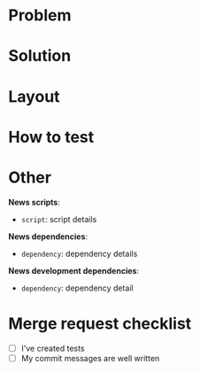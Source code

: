 # Problem

<!-- Why this mr exists? What is the problem? -->

# Solution

<!-- How do you fix the problem? -->

# Layout

<!-- Changed layout after fix -->

# How to test

<!-- Step by step with how to test this mr. -->

# Other

**News scripts**:

- `script`: script details

**News dependencies**:

- `dependency`: dependency details

**News development dependencies**:

- `dependency`: dependency detail

# Merge request checklist

- [ ] I've created tests
- [ ] My commit messages are well written
